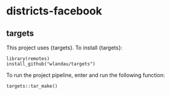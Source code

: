 # districts-facebook

## targets

This project uses {targets}. To install {targets}:

```{r}
library(remotes)
install_github("wlandau/targets")
```

To run the project pipeline, enter and run the following function:

`targets::tar_make()`